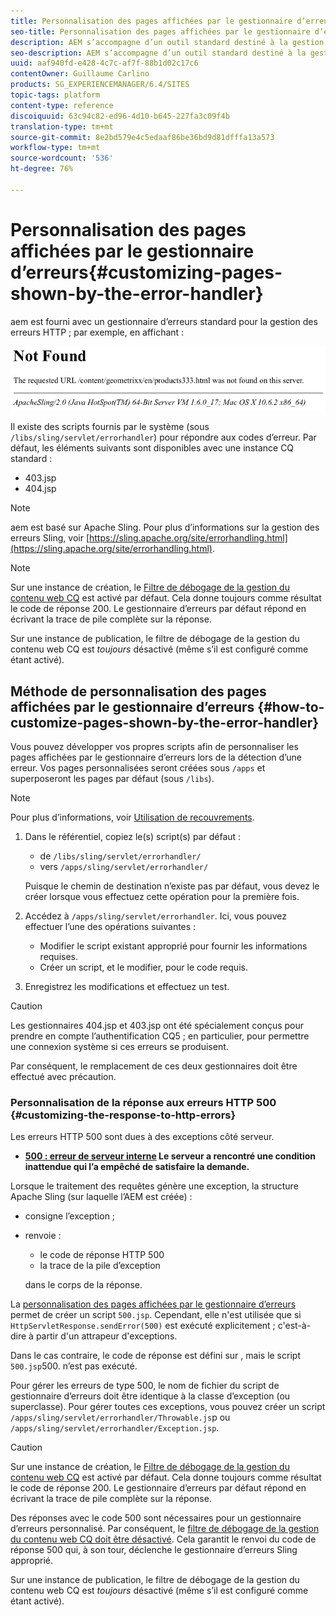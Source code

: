 ```yaml
---
title: Personnalisation des pages affichées par le gestionnaire d’erreurs
seo-title: Personnalisation des pages affichées par le gestionnaire d’erreurs
description: AEM s’accompagne d’un outil standard destiné à la gestion des erreurs HTTP.
seo-description: AEM s’accompagne d’un outil standard destiné à la gestion des erreurs HTTP.
uuid: aaf940fd-e428-4c7c-af7f-88b1d02c17c6
contentOwner: Guillaume Carlino
products: SG_EXPERIENCEMANAGER/6.4/SITES
topic-tags: platform
content-type: reference
discoiquuid: 63c94c82-ed96-4d10-b645-227fa3c09f4b
translation-type: tm+mt
source-git-commit: 8e2bd579e4c5edaaf86be36bd9d81dfffa13a573
workflow-type: tm+mt
source-wordcount: '536'
ht-degree: 76%

---
```



# Personnalisation des pages affichées par le gestionnaire d’erreurs{#customizing-pages-shown-by-the-error-handler}

aem est fourni avec un gestionnaire d’erreurs standard pour la gestion des erreurs HTTP ; par exemple, en affichant :

![chlimage_1-67](assets/chlimage_1-67.png)

Il existe des scripts fournis par le système (sous `/libs/sling/servlet/errorhandler`) pour répondre aux codes d’erreur. Par défaut, les éléments suivants sont disponibles avec une instance CQ standard :

* 403.jsp
* 404.jsp

>[!NOTE]
>
>aem est basé sur Apache Sling. Pour plus d’informations sur la gestion des erreurs Sling, voir [https://sling.apache.org/site/errorhandling.html](https://sling.apache.org/site/errorhandling.html).

>[!NOTE]
>
>Sur une instance de création, le [Filtre de débogage de la gestion du contenu web CQ](/help/sites-deploying/osgi-configuration-settings.md) est activé par défaut. Cela donne toujours comme résultat le code de réponse 200. Le gestionnaire d’erreurs par défaut répond en écrivant la trace de pile complète sur la réponse.
>
>Sur une instance de publication, le filtre de débogage de la gestion du contenu web CQ est *toujours* désactivé (même s’il est configuré comme étant activé).

## Méthode de personnalisation des pages affichées par le gestionnaire d’erreurs  {#how-to-customize-pages-shown-by-the-error-handler}

Vous pouvez développer vos propres scripts afin de personnaliser les pages affichées par le gestionnaire d’erreurs lors de la détection d’une erreur. Vos pages personnalisées seront créées sous `/apps` et superposeront les pages par défaut (sous `/libs`).

>[!NOTE]
>
>Pour plus d’informations, voir [Utilisation de recouvrements](/help/sites-developing/overlays.md).

1. Dans le référentiel, copiez le(s) script(s) par défaut :

   * de `/libs/sling/servlet/errorhandler/`
   * vers `/apps/sling/servlet/errorhandler/`

   Puisque le chemin de destination n’existe pas par défaut, vous devez le créer lorsque vous effectuez cette opération pour la première fois.

1. Accédez à `/apps/sling/servlet/errorhandler`. Ici, vous pouvez effectuer l’une des opérations suivantes :

   * Modifier le script existant approprié pour fournir les informations requises.
   * Créer un script, et le modifier, pour le code requis.

1. Enregistrez les modifications et effectuez un test.

>[!CAUTION]
>
>Les gestionnaires 404.jsp et 403.jsp ont été spécialement conçus pour prendre en compte l’authentification CQ5 ; en particulier, pour permettre une connexion système si ces erreurs se produisent.
>
>Par conséquent, le remplacement de ces deux gestionnaires doit être effectué avec précaution.

### Personnalisation de la réponse aux erreurs HTTP 500  {#customizing-the-response-to-http-errors}

Les erreurs HTTP 500 sont dues à des exceptions côté serveur.

* **[500 : erreur de serveur interne](https://www.w3.org/Protocols/rfc2616/rfc2616-sec10.html) Le serveur a rencontré une condition inattendue qui l’a empêché de satisfaire la demande.**

Lorsque le traitement des requêtes génère une exception, la structure Apache Sling (sur laquelle l’AEM est créée) :

* consigne l’exception ;
* renvoie :

   * le code de réponse HTTP 500
   * la trace de la pile d’exception

   dans le corps de la réponse.

La [personnalisation des pages affichées par le gestionnaire d’erreurs](#how-to-customize-pages-shown-by-the-error-handler) permet de créer un script `500.jsp`. Cependant, elle n&#39;est utilisée que si `HttpServletResponse.sendError(500)` est exécuté explicitement ; c&#39;est-à-dire à partir d&#39;un attrapeur d&#39;exceptions.

Dans le cas contraire, le code de réponse est défini sur , mais le script `500.jsp`500.  n’est pas exécuté.

Pour gérer les erreurs de type 500, le nom de fichier du script de gestionnaire d’erreurs doit être identique à la classe d’exception (ou superclasse). Pour gérer toutes ces exceptions, vous pouvez créer un script `/apps/sling/servlet/errorhandler/Throwable.js`p ou `/apps/sling/servlet/errorhandler/Exception.jsp`.

>[!CAUTION]
>
>Sur une instance de création, le [Filtre de débogage de la gestion du contenu web CQ](/help/sites-deploying/osgi-configuration-settings.md) est activé par défaut. Cela donne toujours comme résultat le code de réponse 200. Le gestionnaire d’erreurs par défaut répond en écrivant la trace de pile complète sur la réponse.
>
>Des réponses avec le code 500 sont nécessaires pour un gestionnaire d’erreurs personnalisé. Par conséquent, le [filtre de débogage de la gestion du contenu web CQ doit être désactivé](/help/sites-deploying/osgi-configuration-settings.md). Cela garantit le renvoi du code de réponse 500 qui, à son tour, déclenche le gestionnaire d’erreurs Sling approprié.
>
>Sur une instance de publication, le filtre de débogage de la gestion du contenu web CQ est *toujours* désactivé (même s’il est configuré comme étant activé).

